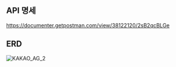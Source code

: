 ## API 명세
https://documenter.getpostman.com/view/38122120/2sB2qcBLGe





## ERD

![KAKAO_AG_2](https://github.com/user-attachments/assets/c8471974-78e2-4f16-aaf8-285be401b16c)


